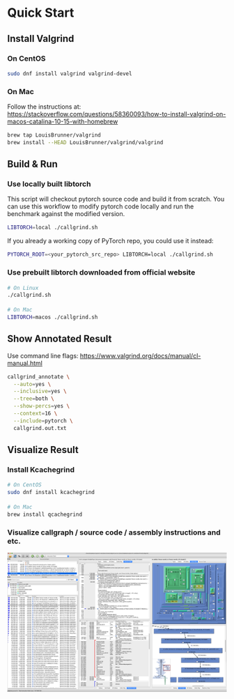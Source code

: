 # Quick Start

## Install Valgrind

### On CentOS
```bash
sudo dnf install valgrind valgrind-devel
```

### On Mac
Follow the instructions at: https://stackoverflow.com/questions/58360093/how-to-install-valgrind-on-macos-catalina-10-15-with-homebrew
```bash
brew tap LouisBrunner/valgrind
brew install --HEAD LouisBrunner/valgrind/valgrind
```

## Build & Run

### Use locally built libtorch
This script will checkout pytorch source code and build it from scratch.
You can use this workflow to modify pytorch code locally and run the benchmark against the modified version.
```bash
LIBTORCH=local ./callgrind.sh
```
If you already a working copy of PyTorch repo, you could use it instead:
```bash
PYTORCH_ROOT=<your_pytorch_src_repo> LIBTORCH=local ./callgrind.sh
```

### Use prebuilt libtorch downloaded from official website
```bash
# On Linux
./callgrind.sh

# On Mac
LIBTORCH=macos ./callgrind.sh
```

## Show Annotated Result

Use command line flags: https://www.valgrind.org/docs/manual/cl-manual.html

```bash
callgrind_annotate \
  --auto=yes \
  --inclusive=yes \
  --tree=both \
  --show-percs=yes \
  --context=16 \
  --include=pytorch \
  callgrind.out.txt
```

## Visualize Result

### Install Kcachegrind
```bash
# On CentOS
sudo dnf install kcachegrind

# On Mac
brew install qcachegrind
```

### Visualize callgraph / source code / assembly instructions and etc.

![Kcachegrind Screenshot](callgrind_demo.png?raw=true)
